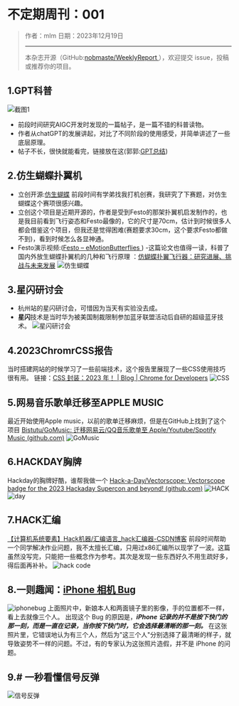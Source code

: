 # 不定期周刊：001

> 作者：mlm
> 日期：2023年12月19日
> ***
 > 本杂志开源（GitHub:[nobmaste/WeeklyReport ](https://github.com/nobmaste/WeeklyReport)），欢迎提交 issue，投稿或推荐你的项目。


## 1.GPT科普
![截图1](\img\chatgpt.png)
- 前段时间研究AIGC开发时发现的一篇帖子，是一篇不错的科普读物。
- 作者从chatGPT的发展讲起，对比了不同阶段的使用感受，并简单讲述了一些底层原理。
- 帖子不长，很快就能看完，链接放在这(郭郭:[GPT总结](https://blog.warmplace.cn/post/chatgpt))
## 2.仿生蝴蝶扑翼机
- 立创开源:[仿生蝴蝶](https://mp.weixin.qq.com/s/iR4fyS_y78d07vzuNxGyVA)
前段时间有学弟找我打机创赛，我研究了下赛题，对仿生蝴蝶这个赛项很感兴趣。
- 立创这个项目是近期开源的，作者是受到Festo的那架扑翼机启发制作的，也是我目前看到飞行姿态和Festo最像的，它的尺寸是70cm，估计到时候很多人都会借鉴这个项目，但我还是觉得困难(赛题要求30cm，这个要求Festo都做不到)，看到时候怎么各显神通。
- Festo演示视频:([Festo – eMotionButterflies ](https://www.youtube.com/watch?v=1gu3z7w4Vc8))
-这篇论文也值得一读，科普了国内外放生蝴蝶扑翼机的几种和飞行原理 ：[仿蝴蝶扑翼飞行器：研究进展、挑战与未来发展](https://mp.weixin.qq.com/s/HDgtDgZG_1goFCzR2Pdm7g)
![仿生蝴蝶](\img\festo.png)
## 3.星闪研讨会
- 杭州站的星闪研讨会，可惜因为当天有实验没去成。
- **星闪**技术是当时华为被美国制裁限制参加蓝牙联盟活动后自研的超级蓝牙技术。
![星闪研讨会](\img\starlink.png)
## 4.2023ChromrCSS报告
当时搭建网站的时候学习了一些前端技术，这个报告里展现了一些CSS使用技巧很有用。
链接：[CSS 封装：2023 年！ | Blog | Chrome for Developers](https://developer.chrome.com/blog/css-wrapped-2023?hl=zh-cn)
![CSS](\img\css.png)
## 5.网易音乐歌单迁移至APPLE MUSIC
最近开始使用Apple music，以前的歌单迁移麻烦，但是在GitHub上找到了这个项目
[Bistutu/GoMusic: 迁移网易云/QQ音乐歌单至 Apple/Youtube/Spotify Music (github.com)](https://github.com/Bistutu/GoMusic)
![GoMusic](\img\gomusic.png)
## 6.HACKDAY胸牌
Hackday的胸牌好酷，谁帮我做一个
[Hack-a-Day/Vectorscope: Vectorscope badge for the 2023 Hackaday Supercon and beyond! (github.com)](https://github.com/Hack-a-Day/Vectorscope)
![HACK](\img\hackimg.gif)
![day](\img\hackimg.png)
## 7.HACK汇编
[【计算机系统要素】Hack机器/汇编语言_hack汇编器-CSDN博客](https://blog.csdn.net/li1358159/article/details/108153248)
前段时间帮助一个同学解决作业问题，我不太擅长汇编，只用过x86汇编所以现学了一波。这篇虽然没写完，只能把一些概念作为参考。其次是发现一些东西好久不用生疏好多，得后面再补补。
![hack code](\img\hack.png)
## 8.一则趣闻：[iPhone 相机 Bug](https://appleinsider.com/articles/23/11/30/a-bride-to-be-discovers-a-reality-bending-mistake-in-apples-computational-photography)
![iphonebug](\img\iphonebug.png)
上面照片中，新娘本人和两面镜子里的影像，手的位置都不一样，看上去就像三个人。
出现这个 Bug 的原因是，***iPhone 记录的并不是按下快门的那一刻，而是一直在记录，当你按下快门时，它会选择最清晰的那一刻。***
在这张照片里，它错误地认为有三个人，然后为"这三个人"分别选择了最清晰的样子，就导致姿势不一样的问题。不过，有的专家认为这张照片造假，并不是 iPhone 的问题。
## 9.# 一秒看懂信号反弹
![信号反弹](\img\sig.gif)